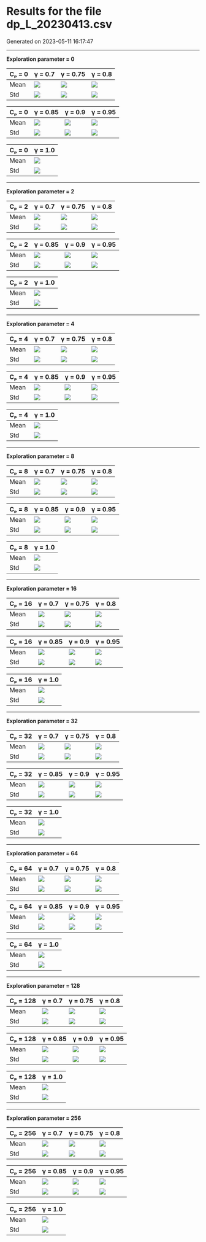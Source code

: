 # Results for the file dp_L_20230413.csv 

Generated on 2023-05-11 16:17:47

---

**Exploration parameter = 0**

| Cₚ = 0 | γ = 0.7 | γ = 0.75 | γ = 0.8 | 
| --- | --- | --- | --- | 
| Mean | ![](fig/dp_L/mean_g_0.7_cp_0.png) | ![](fig/dp_L/mean_g_0.75_cp_0.png) | ![](fig/dp_L/mean_g_0.8_cp_0.png) | 
| Std | ![](fig/dp_L/std_g_0.7_cp_0.png) | ![](fig/dp_L/std_g_0.75_cp_0.png) | ![](fig/dp_L/std_g_0.8_cp_0.png) | 

| Cₚ = 0 | γ = 0.85 | γ = 0.9 | γ = 0.95 | 
| --- | --- | --- | --- | 
| Mean | ![](fig/dp_L/mean_g_0.85_cp_0.png) | ![](fig/dp_L/mean_g_0.9_cp_0.png) | ![](fig/dp_L/mean_g_0.95_cp_0.png) | 
| Std | ![](fig/dp_L/std_g_0.85_cp_0.png) | ![](fig/dp_L/std_g_0.9_cp_0.png) | ![](fig/dp_L/std_g_0.95_cp_0.png) | 

| Cₚ = 0 | γ = 1.0 | 
| --- | --- | 
| Mean | ![](fig/dp_L/mean_g_1.0_cp_0.png) | 
| Std | ![](fig/dp_L/std_g_1.0_cp_0.png) | 

---

**Exploration parameter = 2**

| Cₚ = 2 | γ = 0.7 | γ = 0.75 | γ = 0.8 | 
| --- | --- | --- | --- | 
| Mean | ![](fig/dp_L/mean_g_0.7_cp_2.png) | ![](fig/dp_L/mean_g_0.75_cp_2.png) | ![](fig/dp_L/mean_g_0.8_cp_2.png) | 
| Std | ![](fig/dp_L/std_g_0.7_cp_2.png) | ![](fig/dp_L/std_g_0.75_cp_2.png) | ![](fig/dp_L/std_g_0.8_cp_2.png) | 

| Cₚ = 2 | γ = 0.85 | γ = 0.9 | γ = 0.95 | 
| --- | --- | --- | --- | 
| Mean | ![](fig/dp_L/mean_g_0.85_cp_2.png) | ![](fig/dp_L/mean_g_0.9_cp_2.png) | ![](fig/dp_L/mean_g_0.95_cp_2.png) | 
| Std | ![](fig/dp_L/std_g_0.85_cp_2.png) | ![](fig/dp_L/std_g_0.9_cp_2.png) | ![](fig/dp_L/std_g_0.95_cp_2.png) | 

| Cₚ = 2 | γ = 1.0 | 
| --- | --- | 
| Mean | ![](fig/dp_L/mean_g_1.0_cp_2.png) | 
| Std | ![](fig/dp_L/std_g_1.0_cp_2.png) | 

---

**Exploration parameter = 4**

| Cₚ = 4 | γ = 0.7 | γ = 0.75 | γ = 0.8 | 
| --- | --- | --- | --- | 
| Mean | ![](fig/dp_L/mean_g_0.7_cp_4.png) | ![](fig/dp_L/mean_g_0.75_cp_4.png) | ![](fig/dp_L/mean_g_0.8_cp_4.png) | 
| Std | ![](fig/dp_L/std_g_0.7_cp_4.png) | ![](fig/dp_L/std_g_0.75_cp_4.png) | ![](fig/dp_L/std_g_0.8_cp_4.png) | 

| Cₚ = 4 | γ = 0.85 | γ = 0.9 | γ = 0.95 | 
| --- | --- | --- | --- | 
| Mean | ![](fig/dp_L/mean_g_0.85_cp_4.png) | ![](fig/dp_L/mean_g_0.9_cp_4.png) | ![](fig/dp_L/mean_g_0.95_cp_4.png) | 
| Std | ![](fig/dp_L/std_g_0.85_cp_4.png) | ![](fig/dp_L/std_g_0.9_cp_4.png) | ![](fig/dp_L/std_g_0.95_cp_4.png) | 

| Cₚ = 4 | γ = 1.0 | 
| --- | --- | 
| Mean | ![](fig/dp_L/mean_g_1.0_cp_4.png) | 
| Std | ![](fig/dp_L/std_g_1.0_cp_4.png) | 

---

**Exploration parameter = 8**

| Cₚ = 8 | γ = 0.7 | γ = 0.75 | γ = 0.8 | 
| --- | --- | --- | --- | 
| Mean | ![](fig/dp_L/mean_g_0.7_cp_8.png) | ![](fig/dp_L/mean_g_0.75_cp_8.png) | ![](fig/dp_L/mean_g_0.8_cp_8.png) | 
| Std | ![](fig/dp_L/std_g_0.7_cp_8.png) | ![](fig/dp_L/std_g_0.75_cp_8.png) | ![](fig/dp_L/std_g_0.8_cp_8.png) | 

| Cₚ = 8 | γ = 0.85 | γ = 0.9 | γ = 0.95 | 
| --- | --- | --- | --- | 
| Mean | ![](fig/dp_L/mean_g_0.85_cp_8.png) | ![](fig/dp_L/mean_g_0.9_cp_8.png) | ![](fig/dp_L/mean_g_0.95_cp_8.png) | 
| Std | ![](fig/dp_L/std_g_0.85_cp_8.png) | ![](fig/dp_L/std_g_0.9_cp_8.png) | ![](fig/dp_L/std_g_0.95_cp_8.png) | 

| Cₚ = 8 | γ = 1.0 | 
| --- | --- | 
| Mean | ![](fig/dp_L/mean_g_1.0_cp_8.png) | 
| Std | ![](fig/dp_L/std_g_1.0_cp_8.png) | 

---

**Exploration parameter = 16**

| Cₚ = 16 | γ = 0.7 | γ = 0.75 | γ = 0.8 | 
| --- | --- | --- | --- | 
| Mean | ![](fig/dp_L/mean_g_0.7_cp_16.png) | ![](fig/dp_L/mean_g_0.75_cp_16.png) | ![](fig/dp_L/mean_g_0.8_cp_16.png) | 
| Std | ![](fig/dp_L/std_g_0.7_cp_16.png) | ![](fig/dp_L/std_g_0.75_cp_16.png) | ![](fig/dp_L/std_g_0.8_cp_16.png) | 

| Cₚ = 16 | γ = 0.85 | γ = 0.9 | γ = 0.95 | 
| --- | --- | --- | --- | 
| Mean | ![](fig/dp_L/mean_g_0.85_cp_16.png) | ![](fig/dp_L/mean_g_0.9_cp_16.png) | ![](fig/dp_L/mean_g_0.95_cp_16.png) | 
| Std | ![](fig/dp_L/std_g_0.85_cp_16.png) | ![](fig/dp_L/std_g_0.9_cp_16.png) | ![](fig/dp_L/std_g_0.95_cp_16.png) | 

| Cₚ = 16 | γ = 1.0 | 
| --- | --- | 
| Mean | ![](fig/dp_L/mean_g_1.0_cp_16.png) | 
| Std | ![](fig/dp_L/std_g_1.0_cp_16.png) | 

---

**Exploration parameter = 32**

| Cₚ = 32 | γ = 0.7 | γ = 0.75 | γ = 0.8 | 
| --- | --- | --- | --- | 
| Mean | ![](fig/dp_L/mean_g_0.7_cp_32.png) | ![](fig/dp_L/mean_g_0.75_cp_32.png) | ![](fig/dp_L/mean_g_0.8_cp_32.png) | 
| Std | ![](fig/dp_L/std_g_0.7_cp_32.png) | ![](fig/dp_L/std_g_0.75_cp_32.png) | ![](fig/dp_L/std_g_0.8_cp_32.png) | 

| Cₚ = 32 | γ = 0.85 | γ = 0.9 | γ = 0.95 | 
| --- | --- | --- | --- | 
| Mean | ![](fig/dp_L/mean_g_0.85_cp_32.png) | ![](fig/dp_L/mean_g_0.9_cp_32.png) | ![](fig/dp_L/mean_g_0.95_cp_32.png) | 
| Std | ![](fig/dp_L/std_g_0.85_cp_32.png) | ![](fig/dp_L/std_g_0.9_cp_32.png) | ![](fig/dp_L/std_g_0.95_cp_32.png) | 

| Cₚ = 32 | γ = 1.0 | 
| --- | --- | 
| Mean | ![](fig/dp_L/mean_g_1.0_cp_32.png) | 
| Std | ![](fig/dp_L/std_g_1.0_cp_32.png) | 

---

**Exploration parameter = 64**

| Cₚ = 64 | γ = 0.7 | γ = 0.75 | γ = 0.8 | 
| --- | --- | --- | --- | 
| Mean | ![](fig/dp_L/mean_g_0.7_cp_64.png) | ![](fig/dp_L/mean_g_0.75_cp_64.png) | ![](fig/dp_L/mean_g_0.8_cp_64.png) | 
| Std | ![](fig/dp_L/std_g_0.7_cp_64.png) | ![](fig/dp_L/std_g_0.75_cp_64.png) | ![](fig/dp_L/std_g_0.8_cp_64.png) | 

| Cₚ = 64 | γ = 0.85 | γ = 0.9 | γ = 0.95 | 
| --- | --- | --- | --- | 
| Mean | ![](fig/dp_L/mean_g_0.85_cp_64.png) | ![](fig/dp_L/mean_g_0.9_cp_64.png) | ![](fig/dp_L/mean_g_0.95_cp_64.png) | 
| Std | ![](fig/dp_L/std_g_0.85_cp_64.png) | ![](fig/dp_L/std_g_0.9_cp_64.png) | ![](fig/dp_L/std_g_0.95_cp_64.png) | 

| Cₚ = 64 | γ = 1.0 | 
| --- | --- | 
| Mean | ![](fig/dp_L/mean_g_1.0_cp_64.png) | 
| Std | ![](fig/dp_L/std_g_1.0_cp_64.png) | 

---

**Exploration parameter = 128**

| Cₚ = 128 | γ = 0.7 | γ = 0.75 | γ = 0.8 | 
| --- | --- | --- | --- | 
| Mean | ![](fig/dp_L/mean_g_0.7_cp_128.png) | ![](fig/dp_L/mean_g_0.75_cp_128.png) | ![](fig/dp_L/mean_g_0.8_cp_128.png) | 
| Std | ![](fig/dp_L/std_g_0.7_cp_128.png) | ![](fig/dp_L/std_g_0.75_cp_128.png) | ![](fig/dp_L/std_g_0.8_cp_128.png) | 

| Cₚ = 128 | γ = 0.85 | γ = 0.9 | γ = 0.95 | 
| --- | --- | --- | --- | 
| Mean | ![](fig/dp_L/mean_g_0.85_cp_128.png) | ![](fig/dp_L/mean_g_0.9_cp_128.png) | ![](fig/dp_L/mean_g_0.95_cp_128.png) | 
| Std | ![](fig/dp_L/std_g_0.85_cp_128.png) | ![](fig/dp_L/std_g_0.9_cp_128.png) | ![](fig/dp_L/std_g_0.95_cp_128.png) | 

| Cₚ = 128 | γ = 1.0 | 
| --- | --- | 
| Mean | ![](fig/dp_L/mean_g_1.0_cp_128.png) | 
| Std | ![](fig/dp_L/std_g_1.0_cp_128.png) | 

---

**Exploration parameter = 256**

| Cₚ = 256 | γ = 0.7 | γ = 0.75 | γ = 0.8 | 
| --- | --- | --- | --- | 
| Mean | ![](fig/dp_L/mean_g_0.7_cp_256.png) | ![](fig/dp_L/mean_g_0.75_cp_256.png) | ![](fig/dp_L/mean_g_0.8_cp_256.png) | 
| Std | ![](fig/dp_L/std_g_0.7_cp_256.png) | ![](fig/dp_L/std_g_0.75_cp_256.png) | ![](fig/dp_L/std_g_0.8_cp_256.png) | 

| Cₚ = 256 | γ = 0.85 | γ = 0.9 | γ = 0.95 | 
| --- | --- | --- | --- | 
| Mean | ![](fig/dp_L/mean_g_0.85_cp_256.png) | ![](fig/dp_L/mean_g_0.9_cp_256.png) | ![](fig/dp_L/mean_g_0.95_cp_256.png) | 
| Std | ![](fig/dp_L/std_g_0.85_cp_256.png) | ![](fig/dp_L/std_g_0.9_cp_256.png) | ![](fig/dp_L/std_g_0.95_cp_256.png) | 

| Cₚ = 256 | γ = 1.0 | 
| --- | --- | 
| Mean | ![](fig/dp_L/mean_g_1.0_cp_256.png) | 
| Std | ![](fig/dp_L/std_g_1.0_cp_256.png) | 

